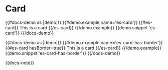# Card

{{#docs-demo as |demo|}}
  {{#demo.example name='es-card'}}
    {{#es-card}}
      This is a card
    {{/es-card}}
  {{/demo.example}}
  {{demo.snippet 'es-card'}}
{{/docs-demo}}

{{#docs-demo as |demo|}}
  {{#demo.example name='es-card-has-border'}}
    {{#es-card hasBorder=true}}
      This is a card
    {{/es-card}}
  {{/demo.example}}
  {{demo.snippet 'es-card-has-border'}}
{{/docs-demo}}

{{docs-note}}
